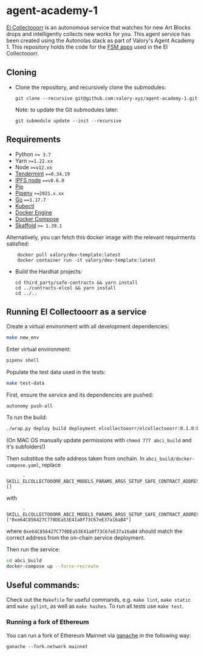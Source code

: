 
# agent-academy-1

[El Collectooorr](https://www.elcollectooorr.art/) is an autonomous service that watches for new Art Blocks drops and intelligently collects new works for you. This agent service has been created using the Autonolas stack as part of Valory's Agent Academy 1.
This repository holds the code for the [FSM apps](https://docs.autonolas.network/fsm_app_introduction) used in the El Collectooorr.

## Cloning

- Clone the repository, and recursively clone the submodules:

      git clone --recursive git@github.com:valory-xyz/agent-academy-1.git

  Note: to update the Git submodules later:

      git submodule update --init --recursive

## Requirements

- Python `>= 3.7`
- Yarn `>=1.22.xx`
- Node `>=v12.xx`
- [Tendermint](https://docs.tendermint.com/master/introduction/install.html) `==0.34.19`
- [IPFS node](https://docs.ipfs.io/install/command-line/#official-distributions) `==v0.6.0`
- [Pip](https://pip.pypa.io/en/stable/installation/)
- [Pipenv](https://pipenv.pypa.io/en/latest/install/) `>=2021.x.xx`
- [Go](https://go.dev/doc/install) `==1.17.7`
- [Kubectl](https://kubernetes.io/docs/tasks/tools/)
- [Docker Engine](https://docs.docker.com/engine/install/)
- [Docker Compose](https://docs.docker.com/compose/install/)
- [Skaffold](https://skaffold.dev/docs/install/#standalone-binary) `>= 1.39.1`

Alternatively, you can fetch this docker image with the relevant requirments satisfied:

        docker pull valory/dev-template:latest
        docker container run -it valory/dev-template:latest

- Build the Hardhat projects:

      cd third_party/safe-contracts && yarn install
      cd ../contracts-elcol && yarn install
      cd ../..

## Running El Collectooorr as a service

Create a virtual environment with all development dependencies:

```bash
make new_env
```

Enter virtual environment:

``` bash
pipenv shell
```

Populate the test data used in the tests:
```bash
make test-data
```

First, ensure the service and its dependencies are pushed:
```
autonomy push-all
```

To run the build:
``` bash
./wrap.py deploy build deployment elcollectooorr/elcollectooorr:0.1.0:bafybeievsxqqih7wnrksuyrotjfvm7vgfsttej5a2fsah5576f7kna7ddu keys.json --force --local
```

(On MAC OS manually update permissions with `chmod 777 abci_build` and it's subfolders!)

Then substitue the safe address taken from onchain. In `abci_build/docker-compose.yaml`, replace
```
      - SKILL_ELCOLLECTOOORR_ABCI_MODELS_PARAMS_ARGS_SETUP_SAFE_CONTRACT_ADDRESS=[]
```
with
```
      - SKILL_ELCOLLECTOOORR_ABCI_MODELS_PARAMS_ARGS_SETUP_SAFE_CONTRACT_ADDRESS=["0xe64C856427C770DEa53E41a0f73C67eE37a16aB4"]
```
where `0xe64C856427C770DEa53E41a0f73C67eE37a16aB4` should match the correct address from the on-chain service deployment.

Then run the service:
``` bash
cd abci_build
docker-compose up --force-recreate
```

## Useful commands:

Check out the `Makefile` for useful commands, e.g. `make lint`, `make static` and `make pylint`, as well
as `make hashes`. To run all tests use `make test`.

### Running a fork of Ethereum
You can run a fork of Ethereum Mainnet via [ganache](https://github.com/trufflesuite/ganache) in the following way:
```
ganache --fork.network mainnet
```
